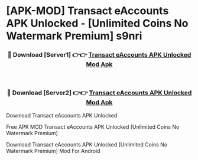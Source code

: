 # [APK-MOD] Transact eAccounts APK Unlocked - [Unlimited Coins No Watermark Premium] s9nri



<div align="center">
<h3>🔴 Download [Server1] 👉👉 <a href="https://momento.my/?title=Transact_eAccounts_APK_Unlocked">Transact eAccounts APK Unlocked Mod Apk</a></h3><br>

<h3>🔴 Download [Server2] 👉👉 <a href="https://momento.my/?title=Transact_eAccounts_APK_Unlocked">Transact eAccounts APK Unlocked Mod Apk</a></h3>
</div>



Download Transact eAccounts APK Unlocked 

Free APK MOD Transact eAccounts APK Unlocked [Unlimited Coins No Watermark Premium]

Download Transact eAccounts APK Unlocked [Unlimited Coins No Watermark Premium] Mod For Android
